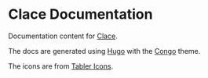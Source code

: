 # Clace Documentation

Documentation content for [Clace](https://clace.io).

The docs are generated using [Hugo](https://gohugo.io/) with the [Congo](https://jpanther.github.io/congo/) theme.

The icons are from [Tabler Icons](https://tabler-icons.io/).
